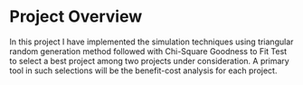 # Project Overview
In this project I have implemented the simulation techniques using triangular random generation method followed with Chi-Square Goodness to Fit Test to select a best project among two projects under consideration. A primary tool in such selections will be the benefit-cost analysis for each project.
